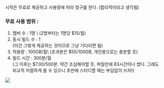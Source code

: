 시작은 무료로 제공하고 사용량에 따라 청구를 한다.  (합리적이라고 생각됨)

### 무료 사용 범위 :
1. 멤버 수 : 1명 \ 
   (2명부터는 1명당 $15/월)
2. 동시 빌드 수 : 1 \
   (이건 그렇게 제공하는 것이므로 그냥 기다리면 됨)
3. 허용량 : 100GB/월\ 
   (초과분은 $55/100GB, 개인용으로는 충분할 듯) 
4. 빌드 시간 : 300분/월 \
   (그 이후는 $7.00/500분.  약간 조심해야할 듯.  며칠만에 63시간이나 썼다.  그래도 비교적 저렴하게 쓸 수 있으니 초반에 스터디할 때는 부담없이 쓰자!)

![](images/tempsnip.png)
